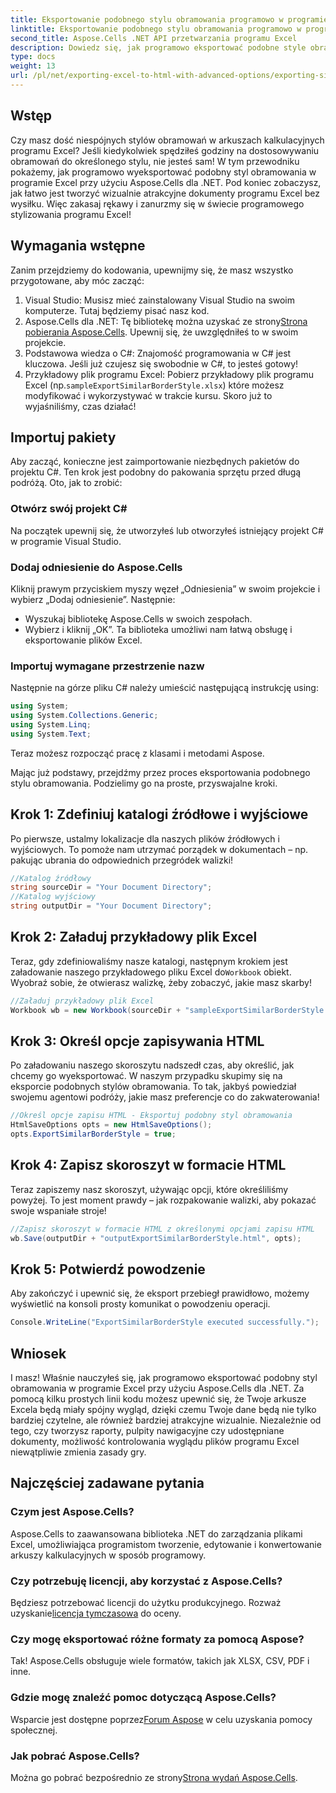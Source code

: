 ```yaml
---
title: Eksportowanie podobnego stylu obramowania programowo w programie Excel
linktitle: Eksportowanie podobnego stylu obramowania programowo w programie Excel
second_title: Aspose.Cells .NET API przetwarzania programu Excel
description: Dowiedz się, jak programowo eksportować podobne style obramowań w programie Excel przy użyciu Aspose.Cells dla platformy .NET, korzystając z tego prostego przewodnika krok po kroku.
type: docs
weight: 13
url: /pl/net/exporting-excel-to-html-with-advanced-options/exporting-similar-border-style/
---
```

## Wstęp
Czy masz dość niespójnych stylów obramowań w arkuszach kalkulacyjnych programu Excel? Jeśli kiedykolwiek spędziłeś godziny na dostosowywaniu obramowań do określonego stylu, nie jesteś sam! W tym przewodniku pokażemy, jak programowo wyeksportować podobny styl obramowania w programie Excel przy użyciu Aspose.Cells dla .NET. Pod koniec zobaczysz, jak łatwo jest tworzyć wizualnie atrakcyjne dokumenty programu Excel bez wysiłku. Więc zakasaj rękawy i zanurzmy się w świecie programowego stylizowania programu Excel!
## Wymagania wstępne
Zanim przejdziemy do kodowania, upewnijmy się, że masz wszystko przygotowane, aby móc zacząć:
1. Visual Studio: Musisz mieć zainstalowany Visual Studio na swoim komputerze. Tutaj będziemy pisać nasz kod.
2.  Aspose.Cells dla .NET: Tę bibliotekę można uzyskać ze strony[Strona pobierania Aspose.Cells](https://releases.aspose.com/cells/net/). Upewnij się, że uwzględniłeś to w swoim projekcie.
3. Podstawowa wiedza o C#: Znajomość programowania w C# jest kluczowa. Jeśli już czujesz się swobodnie w C#, to jesteś gotowy!
4. Przykładowy plik programu Excel: Pobierz przykładowy plik programu Excel (np.`sampleExportSimilarBorderStyle.xlsx`) które możesz modyfikować i wykorzystywać w trakcie kursu.
Skoro już to wyjaśniliśmy, czas działać!
## Importuj pakiety
Aby zacząć, konieczne jest zaimportowanie niezbędnych pakietów do projektu C#. Ten krok jest podobny do pakowania sprzętu przed długą podróżą. Oto, jak to zrobić:
### Otwórz swój projekt C#
Na początek upewnij się, że utworzyłeś lub otworzyłeś istniejący projekt C# w programie Visual Studio.
### Dodaj odniesienie do Aspose.Cells
Kliknij prawym przyciskiem myszy węzeł „Odniesienia” w swoim projekcie i wybierz „Dodaj odniesienie”. Następnie:
- Wyszukaj bibliotekę Aspose.Cells w swoich zespołach.
- Wybierz i kliknij „OK”.
Ta biblioteka umożliwi nam łatwą obsługę i eksportowanie plików Excel.
### Importuj wymagane przestrzenie nazw
Następnie na górze pliku C# należy umieścić następującą instrukcję using:
```csharp
using System;
using System.Collections.Generic;
using System.Linq;
using System.Text;
```
Teraz możesz rozpocząć pracę z klasami i metodami Aspose.

Mając już podstawy, przejdźmy przez proces eksportowania podobnego stylu obramowania. Podzielimy go na proste, przyswajalne kroki.
## Krok 1: Zdefiniuj katalogi źródłowe i wyjściowe
Po pierwsze, ustalmy lokalizacje dla naszych plików źródłowych i wyjściowych. To pomoże nam utrzymać porządek w dokumentach – np. pakując ubrania do odpowiednich przegródek walizki!
```csharp
//Katalog źródłowy
string sourceDir = "Your Document Directory";
//Katalog wyjściowy
string outputDir = "Your Document Directory";
```
## Krok 2: Załaduj przykładowy plik Excel
 Teraz, gdy zdefiniowaliśmy nasze katalogi, następnym krokiem jest załadowanie naszego przykładowego pliku Excel do`Workbook` obiekt. Wyobraź sobie, że otwierasz walizkę, żeby zobaczyć, jakie masz skarby!
```csharp
//Załaduj przykładowy plik Excel
Workbook wb = new Workbook(sourceDir + "sampleExportSimilarBorderStyle.xlsx");
```
## Krok 3: Określ opcje zapisywania HTML
Po załadowaniu naszego skoroszytu nadszedł czas, aby określić, jak chcemy go wyeksportować. W naszym przypadku skupimy się na eksporcie podobnych stylów obramowania. To tak, jakbyś powiedział swojemu agentowi podróży, jakie masz preferencje co do zakwaterowania!
```csharp
//Określ opcje zapisu HTML - Eksportuj podobny styl obramowania
HtmlSaveOptions opts = new HtmlSaveOptions();
opts.ExportSimilarBorderStyle = true;
```
## Krok 4: Zapisz skoroszyt w formacie HTML
Teraz zapiszemy nasz skoroszyt, używając opcji, które określiliśmy powyżej. To jest moment prawdy – jak rozpakowanie walizki, aby pokazać swoje wspaniałe stroje!
```csharp
//Zapisz skoroszyt w formacie HTML z określonymi opcjami zapisu HTML
wb.Save(outputDir + "outputExportSimilarBorderStyle.html", opts);
```
## Krok 5: Potwierdź powodzenie
Aby zakończyć i upewnić się, że eksport przebiegł prawidłowo, możemy wyświetlić na konsoli prosty komunikat o powodzeniu operacji.
```csharp
Console.WriteLine("ExportSimilarBorderStyle executed successfully.");
```
## Wniosek
I masz! Właśnie nauczyłeś się, jak programowo eksportować podobny styl obramowania w programie Excel przy użyciu Aspose.Cells dla .NET. Za pomocą kilku prostych linii kodu możesz upewnić się, że Twoje arkusze Excela będą miały spójny wygląd, dzięki czemu Twoje dane będą nie tylko bardziej czytelne, ale również bardziej atrakcyjne wizualnie.
Niezależnie od tego, czy tworzysz raporty, pulpity nawigacyjne czy udostępniane dokumenty, możliwość kontrolowania wyglądu plików programu Excel niewątpliwie zmienia zasady gry.
## Najczęściej zadawane pytania
### Czym jest Aspose.Cells?
Aspose.Cells to zaawansowana biblioteka .NET do zarządzania plikami Excel, umożliwiająca programistom tworzenie, edytowanie i konwertowanie arkuszy kalkulacyjnych w sposób programowy.
### Czy potrzebuję licencji, aby korzystać z Aspose.Cells?
Będziesz potrzebować licencji do użytku produkcyjnego. Rozważ uzyskanie[licencja tymczasowa](https://purchase.aspose.com/temporary-license/) do oceny.
### Czy mogę eksportować różne formaty za pomocą Aspose?
Tak! Aspose.Cells obsługuje wiele formatów, takich jak XLSX, CSV, PDF i inne.
### Gdzie mogę znaleźć pomoc dotyczącą Aspose.Cells?
 Wsparcie jest dostępne poprzez[Forum Aspose](https://forum.aspose.com/c/cells/9) w celu uzyskania pomocy społecznej.
### Jak pobrać Aspose.Cells?
 Można go pobrać bezpośrednio ze strony[Strona wydań Aspose.Cells](https://releases.aspose.com/cells/net/).
